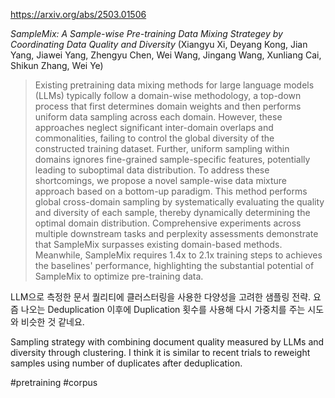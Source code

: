https://arxiv.org/abs/2503.01506

*SampleMix: A Sample-wise Pre-training Data Mixing Strategey by Coordinating Data Quality and Diversity* (Xiangyu Xi, Deyang Kong, Jian Yang, Jiawei Yang, Zhengyu Chen, Wei Wang, Jingang Wang, Xunliang Cai, Shikun Zhang, Wei Ye)

> Existing pretraining data mixing methods for large language models (LLMs) typically follow a domain-wise methodology, a top-down process that first determines domain weights and then performs uniform data sampling across each domain. However, these approaches neglect significant inter-domain overlaps and commonalities, failing to control the global diversity of the constructed training dataset. Further, uniform sampling within domains ignores fine-grained sample-specific features, potentially leading to suboptimal data distribution. To address these shortcomings, we propose a novel sample-wise data mixture approach based on a bottom-up paradigm. This method performs global cross-domain sampling by systematically evaluating the quality and diversity of each sample, thereby dynamically determining the optimal domain distribution. Comprehensive experiments across multiple downstream tasks and perplexity assessments demonstrate that SampleMix surpasses existing domain-based methods. Meanwhile, SampleMix requires 1.4x to 2.1x training steps to achieves the baselines' performance, highlighting the substantial potential of SampleMix to optimize pre-training data.

LLM으로 측정한 문서 퀄리티에 클러스터링을 사용한 다양성을 고려한 샘플링 전략. 요즘 나오는 Deduplication 이후에 Duplication 횟수를 사용해 다시 가중치를 주는 시도와 비슷한 것 같네요.

<english>
Sampling strategy with combining document quality measured by LLMs and diversity through clustering. I think it is similar to recent trials to reweight samples using number of duplicates after deduplication.
</english>

#pretraining #corpus 